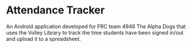 # Attendance Tracker
 An Android application developed for FRC team 4946 The Alpha Dogs that uses the Volley Library to track the time students have been signed in/out and upload it to a spreadsheet.
